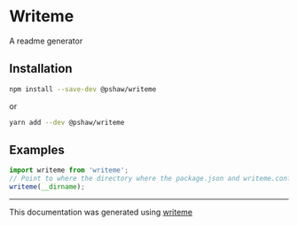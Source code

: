 # Writeme

A readme generator

## Installation

```bash
npm install --save-dev @pshaw/writeme
```
or
```bash
yarn add --dev @pshaw/writeme
```

## Examples

```javascript
import writeme from 'writeme';
// Point to where the directory where the package.json and writeme.config.js files are
writeme(__dirname);
```

---
This documentation was generated using [writeme](https://www.npmjs.com/package/@pshaw/writeme)
